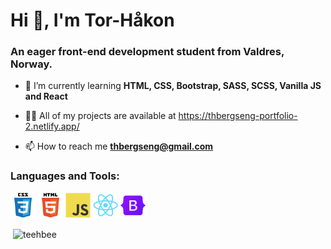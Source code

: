 <h1>Hi 👋, I'm Tor-Håkon</h1>
<h3>An eager front-end development student from Valdres, Norway.</h3>

- 🌱 I’m currently learning **HTML, CSS, Bootstrap, SASS, SCSS, Vanilla JS and React**

- 👨‍💻 All of my projects are available at https://thbergseng-portfolio-2.netlify.app/
  
- 📫 How to reach me **thbergseng@gmail.com**

<h3 align="left">Languages and Tools:</h3>
<p align="left"> 
  <img src="https://raw.githubusercontent.com/devicons/devicon/master/icons/css3/css3-original-wordmark.svg" alt="css3" width="40" height="40"/> 
  <img src="https://raw.githubusercontent.com/devicons/devicon/master/icons/html5/html5-original-wordmark.svg" alt="html5" width="40" height="40"/> 
  <img src="https://raw.githubusercontent.com/devicons/devicon/master/icons/javascript/javascript-original.svg" alt="javascript" width="40" height="40"/> 
  <img src="https://raw.githubusercontent.com/devicons/devicon/master/icons/react/react-original.svg" alt="react" width="40" height="40"/> 
  <img src="https://raw.githubusercontent.com/devicons/devicon/master/icons/bootstrap/bootstrap-original.svg" alt="bootstrap" width="40" height="40"/> 
</p>

<p>&nbsp;<img align="center" src="https://github-readme-stats.vercel.app/api?username=teehbee&show_icons=true&locale=en" alt="teehbee" /></p>

